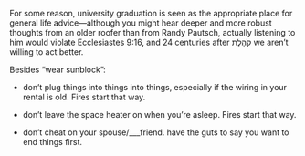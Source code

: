 For some reason, university graduation is  seen as the appropriate place for general life advice—although you might hear deeper and more robust thoughts from an older roofer than from Randy Pautsch, actually listening to him would violate Ecclesiastes 9:16, and 24 centuries after קֹהֶלֶת we aren’t willing to act better.

Besides “wear sunblock”:

- don’t plug things into things into things, especially if the wiring in your rental is old. Fires start that way.

- don’t leave the space heater on when you’re asleep. Fires start that way.

- don’t cheat on your spouse/___friend. have the guts to say you want to end things first.
